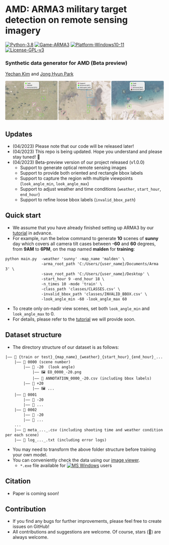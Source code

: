 # AMD: ARMA3 military target detection on remote sensing imagery
[![Python-3.8](https://img.shields.io/badge/python-3.8-blue?logo=python&logoColor=white)](#)
[![Game-ARMA3](https://img.shields.io/badge/game-ARMA3-red?logo=steam)](#)
[![Platform-Windows10-11](https://img.shields.io/badge/platform-Windows_10_|_11-orange?logo=microsoft)](#)
[![License-GPL-v3](https://img.shields.io/badge/license-GPL_v3-green?logo=gnu)](https://github.com/unique-chan/AMD/blob/main/LICENSE)

### Synthetic data generator for AMD (Beta preview)

[Yechan Kim](github.com/unique-chan) and [Jong Hyun Park](github.com/citizen135)

<p align="center">
    <img alt="Welcome" src="./figs/sample.png" />
</p>

## Updates
- (04/2023) Please note that our code will be released later!
- (04/2023) This repo is being updated. Hope you understand and please stay tuned! 👀
- (04/2023) Beta-preview version of our project released (v1.0.0)
  - Support to generate optical remote sensing images
  - Support to provide both oriented and rectangle bbox labels
  - Support to capture the region with multiple viewpoints (`look_angle_min`, `look_angle_max`)
  - Support to adjust weather and time conditions (`weather`, `start_hour`, `end_hour`)
  - Support to refine loose bbox labels (`invalid_bbox_path`)


## Quick start
- We assume that you have already finished setting up ARMA3 by our [tutorial]() in advance.
- For example, run the below command to generate **10** scenes of **sunny** day which covers all camera tilt cases between **-60** and **60** degrees, from **9AM** to **6PM**, on the map named **malden** for **training**:
```bashshell
python main.py  -weather 'sunny' -map_name 'malden' \
                -arma_root_path 'C:/Users/{user_name}/Documents/Arma 3' \
                -save_root_path 'C:/Users/{user_name}/Desktop' \
                -start_hour 9 -end_hour 18 \
                -n_times 10 -mode 'train' \
                -class_path 'classes/CLASSES.csv' \
                -invalid_bbox_path 'classes/INVALID_BBOX.csv' \ 
                -look_angle_min -60 -look_angle_max 60
```
- To create only on-nadir view scenes, set both `look_angle_min` and `look_angle_max` to 0.
- For details, please refer to the [tutorial]() we will provide soon.


## Dataset structure
- The directory structure of our dataset is as follows:
~~~
|—— 📁 {train or test}_{map_name}_{weather}_{start_hour}_{end_hour}_...
	|—— 📁 0000 (scene number)
		|—— 📁 -20  (look angle)
			|—— 🖼️ EO_0000_-20.png  
			|—— 📄 ANNOTATION_0000_-20.csv (including bbox labels)
		|—— 📁 +20 
			|—— 🖼️ ...
	|—— 📁 0001
		|—— 📁 -20
		|—— 📁 ... 
	|—— 📁 0002
		|—— 📁 -20
		|—— 📁 ...
	...
	|—— 📄 meta_..._.csv (including shooting time and weather condition per each scene)
	|—— 📄 log_..._.txt (including error logs)
~~~
- You may need to transform the above folder structure before training your own model.
- You can conveniently check the data using our [image viewer](https://github.com/Dodant/arma-rs-utils).
  - `*.exe` file available for [![MS Windows](https://img.shields.io/badge/Windows-orange?logo=microsoft)](#) users



## Citation
- Paper is coming soon!


## Contribution
- If you find any bugs for further improvements, please feel free to create issues on GitHub!
- All contributions and suggestions are welcome. Of course, stars (🌟) are always welcome.
